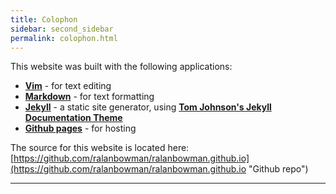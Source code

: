 ```yaml
---
title: Colophon
sidebar: second_sidebar
permalink: colophon.html
---
```


This website was built with the following applications:

* [**Vim**](http://www.vim.org "Vim") - for text editing  
* [**Markdown**](https://en.wikipedia.org/wiki/Markdown "Markdown") - for text formatting  
* [**Jekyll**](https://jekyllrb.com/ "Jekyll") - a static site generator, using [**Tom Johnson's Jekyll Documentation Theme**](http://idratherbewriting.com/documentation-theme-jekyll/index.html "Jekyll Documenation Theme")   
* [**Github pages**](https://pages.github.com/ "Github pages") - for hosting 

The source for this website is located here: [https://github.com/ralanbowman/ralanbowman.github.io](https://github.com/ralanbowman/ralanbowman.github.io "Github repo")  

---
<!--
<center>This website is dedicated to the loving memory of my wife, Helly.</center>

<center>{% include inline_image.html file="IMG_1525.JPG" alt="Helly and Mister Fusspot" %} </center>

<center><strong>Helen Michelle Aurora Bowman</strong></center>  
<center>September 15th, 1966 - September 1st, 2016</center>  
<center>Rest now, angel. You are forever my sweetheart.</center>  -->
